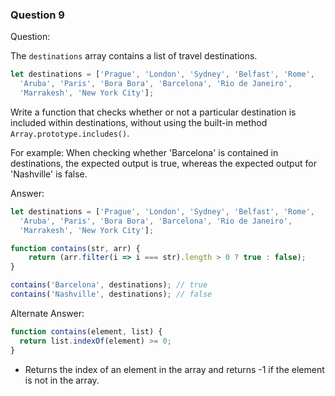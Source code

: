 

### Question 9

Question:

The `destinations` array contains a list of travel destinations.

```javascript
let destinations = ['Prague', 'London', 'Sydney', 'Belfast', 'Rome',
  'Aruba', 'Paris', 'Bora Bora', 'Barcelona', 'Rio de Janeiro',
  'Marrakesh', 'New York City'];
```

Write a function that checks whether or not a particular destination is included within destinations, without using the built-in method `Array.prototype.includes()`.

For example: When checking whether 'Barcelona' is contained in destinations, the expected output is true, whereas the expected output for 'Nashville' is false.


Answer:

```javascript
let destinations = ['Prague', 'London', 'Sydney', 'Belfast', 'Rome',
  'Aruba', 'Paris', 'Bora Bora', 'Barcelona', 'Rio de Janeiro',
  'Marrakesh', 'New York City'];

function contains(str, arr) {
    return (arr.filter(i => i === str).length > 0 ? true : false);
}

contains('Barcelona', destinations); // true
contains('Nashville', destinations); // false
```

Alternate Answer:

```javascript
function contains(element, list) {
  return list.indexOf(element) >= 0;
}
```

* Returns the index of an element in the array and returns -1 if the element is not in the array. 